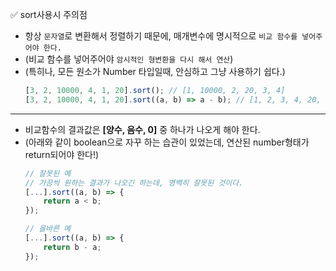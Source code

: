 ✅ sort사용시 주의점
* 항상 `문자열`로 변환해서 정렬하기 때문에, 매개변수에 명시적으로 `비교 함수를 넣어주어야 한다.`
* (비교 함수를 넣어주어야 `암시적인 형변환을 다시 해서 연산`)
* (특히나, 모든 원소가 Number 타입일때, 안심하고 그냥 사용하기 쉽다.)
  ```javascript
  [3, 2, 10000, 4, 1, 20].sort(); // [1, 10000, 2, 20, 3, 4]
  [3, 2, 10000, 4, 1, 20].sort((a, b) => a - b); // [1, 2, 3, 4, 20, 10000]
  ```

<hr>

* 비교함수의 결과값은 <b>[양수, 음수, 0]</b> 중 하나가 나오게 해야 한다.
* (아래와 같이 boolean으로 자꾸 하는 습관이 있었는데, 연산된 number형태가 return되어야 한다!)
  ```javascript
  // 잘못된 예
  // 가끔씩 원하는 결과가 나오긴 하는데, 명백히 잘못된 것이다.
  [...].sort((a, b) => {
      return a < b;
  });

  // 올바른 예
  [...].sort((a, b) => {
      return b - a;
  });
  ```